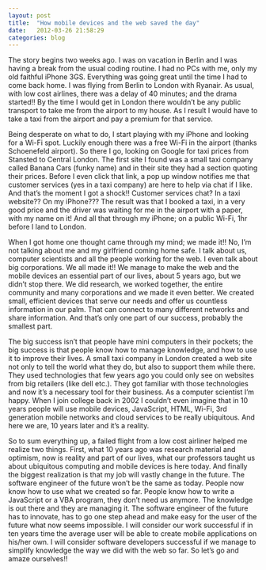 ```yaml
---
layout: post
title:  "How mobile devices and the web saved the day"
date:   2012-03-26 21:58:29
categories: blog
---
```

The story begins two weeks ago. I was on vacation in Berlin and I was having a break from the usual coding routine. I had no PCs with me, only my old faithful iPhone 3GS. Everything was going great until the time I had to come back home. I was flying from Berlin to London with Ryanair. As usual, with low cost airlines, there was a delay of 40 minutes; and the drama started!! By the time I would get in London there wouldn’t be any public transport to take me from the airport to my house. As I result I would have to take a taxi from the airport and pay a premium for that service.

Being desperate on what to do, I start playing with my iPhone and looking for a Wi-Fi spot. Luckily enough there was a free Wi-Fi in the airport (thanks Schoenefeld airport). So there I go, looking on Google for taxi prices from Stansted to Central London. The first site I found was a small taxi company called Banana Cars (funky name) and in their site they had a section quoting their prices. Before I even click that link, a pop up window notifies me that customer services (yes in a taxi company) are here to help via chat if I like. And that’s the moment I got a shock!! Customer services chat? In a taxi website?? On my iPhone??? The result was that I booked a taxi, in a very good price and the driver was waiting for me in the airport with a paper, with my name on it! And all that through my iPhone; on a public Wi-Fi, 1hr before I land to London.

When I got home one thought came through my mind; we made it!! No, I’m not talking about me and my girlfriend coming home safe. I talk about us, computer scientists and all the people working for the web. I even talk about big corporations. We all made it!! We manage to make the web and the mobile devices an essential part of our lives, about 5 years ago, but we didn’t stop there. We did research, we worked together, the entire community and many corporations and we made it even better. We created small, efficient devices that serve our needs and offer us countless information in our palm. That can connect to many different networks and share information. And that’s only one part of our success, probably the smallest part.

The big success isn’t that people have mini computers in their pockets; the big success is that people know how to manage knowledge, and how to use it to improve their lives. A small taxi company in London created a web site not only to tell the world what they do, but also to support them while there. They used technologies that few years ago you could only see on websites from big retailers (like dell etc.). They got familiar with those technologies and now it’s a necessary tool for their business. As a computer scientist I’m happy. When I join college back in 2002 I couldn’t even imagine that in 10 years people will use mobile devices, JavaScript, HTML, Wi-Fi, 3rd generation mobile networks and cloud services to be really ubiquitous. And here we are, 10 years later and it’s a reality.

So to sum everything up, a failed flight from a low cost airliner helped me realize two things. First, what 10 years ago was research material and optimism, now is reality and part of our lives, what our professors taught us about ubiquitous computing and mobile devices is here today. And finally the biggest realization is that my job will vastly change in the future. The software engineer of the future won’t be the same as today. People now know how to use what we created so far. People know how to write a JavaScript or a VBA program, they don’t need us anymore. The knowledge is out there and they are managing it. The software engineer of the future has to innovate, has to go one step ahead and make easy for the user of the future what now seems impossible. I will consider our work successful if in ten years time the average user will be able to create mobile applications on his/her own. I will consider software developers successful if we manage to simplify knowledge the way we did with the web so far. So let’s go and amaze ourselves!!